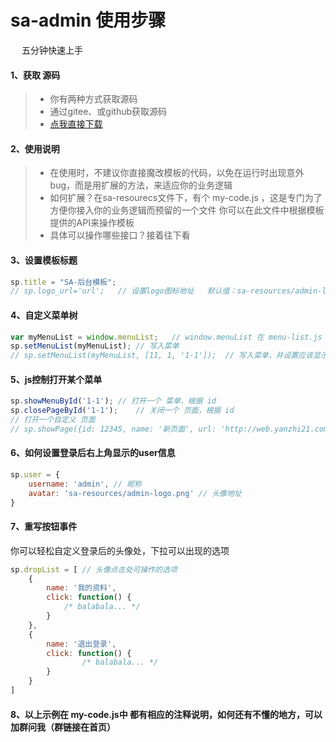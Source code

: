 # sa-admin 使用步骤

&emsp; 五分钟快速上手

#### 1、获取 源码
> - 你有两种方式获取源码
> - 通过gitee、或github获取源码
> - [点我直接下载](http://sa-admin.dev33.cn/sa-admin-dev.rar)

#### 2、使用说明
> - 在使用时，不建议你直接魔改模板的代码，以免在运行时出现意外bug，而是用扩展的方法，来适应你的业务逻辑
> - 如何扩展？在sa-resourecs文件下，有个 my-code.js ，这是专门为了方便你接入你的业务逻辑而预留的一个文件 你可以在此文件中根据模板提供的API来操作模板
> - 具体可以操作哪些接口？接着往下看




#### 3、设置模板标题
``` js
sp.title = "SA-后台模板";
// sp.logo_url='url';	// 设置logo图标地址   默认值：sa-resources/admin-logo.png
```

#### 4、自定义菜单树
``` js 
var myMenuList = window.menuList;	// window.menuList 在 menu-list.js 中定义 
sp.setMenuList(myMenuList);	// 写入菜单 
// sp.setMenuList(myMenuList, [11, 1, '1-1']);	// 写入菜单，并设置应该显示哪些id的菜单（第二个参数为空时，代表默认显示所有）
```

#### 5、js控制打开某个菜单
```js
sp.showMenuById('1-1');	// 打开一个 菜单，根据 id 
sp.closePageById('1-1');	// 关闭一个 页面，根据 id 
// 打开一个自定义 页面 
// sp.showPage({id: 12345, name: '新页面', url: 'http://web.yanzhi21.com'});	// id尽量不要和已有的菜单id冲突，其它属性均可参照菜单项
```

#### 6、如何设置登录后右上角显示的user信息
``` js
sp.user = { 
    username: 'admin', // 昵称	
    avatar: 'sa-resources/admin-logo.png' // 头像地址 
}
```

#### 7、重写按钮事件
你可以轻松自定义登录后的头像处，下拉可以出现的选项
``` js
sp.dropList = [	// 头像点击处可操作的选项	
    {	
    	name: '我的资料',	
    	click: function() {	
        	/* balabala... */
        }	
    },	
    {	
        name: '退出登录',	
        click: function() {
            	/* balabala... */
        }	
    }	
]	
``` 

#### 8、以上示例在 my-code.js中 都有相应的注释说明，如何还有不懂的地方，可以加群问我（群链接在首页）










